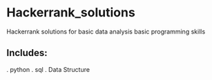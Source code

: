 # Hackerrank_solutions
Hackerrank solutions for basic data analysis basic programming skills
## Includes:
. python
. sql
. Data Structure

